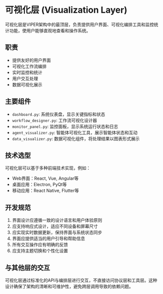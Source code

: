 # 可视化层 (Visualization Layer)

可视化层是VIPER架构中的最顶层，负责提供用户界面、可视化编排工具和监控统计功能，使用户能够直观地查看和操作系统。

## 职责

- 提供友好的用户界面
- 可视化工作流编排
- 实时监控和统计
- 用户交互处理
- 数据可视化展示

## 主要组件

- `dashboard.py`: 系统仪表盘，显示关键指标和状态
- `workflow_designer.py`: 工作流可视化设计器
- `monitor_panel.py`: 监控面板，显示系统运行状态和日志
- `agent_visualizer.py`: 智能体可视化工具，展示智能体状态和互动
- `data_visualizer.py`: 数据可视化组件，将处理结果以图表形式展示

## 技术选型

可视化层可以基于多种前端技术实现，例如：

- Web界面：React, Vue, Angular等
- 桌面应用：Electron, PyQt等
- 移动应用：React Native, Flutter等

## 开发规范

1. 界面设计应遵循一致的设计语言和用户体验原则
2. 应支持响应式设计，适应不同设备和屏幕尺寸
3. 应实现实时数据更新，保持界面与系统状态同步
4. 界面应提供适当的用户引导和帮助信息
5. 所有交互操作应有明确的反馈
6. 应支持主题切换和个性化设置

## 与其他层的交互

可视化层通过标准化的API与编排层进行交互，不直接访问协议层和工具层。这种设计确保了架构的清晰和可维护性，避免跨层调用导致的依赖问题。 
